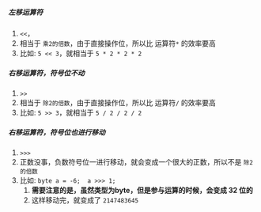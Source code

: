 
##### 左移运算符
1. `<<`，
2. 相当于 `乘2的倍数`，由于直接操作位，所以比 运算符`*` 的效率要高
3. 比如: `5 << 3`，就相当于 `5 * 2 * 2 * 2`


##### 右移运算符，符号位不动
1. `>>`
2. 相当于 `除2的倍数`，由于直接操作位，所以比 运算符`/` 的效率要高
3. 比如: `5 >> 3`，就相当于 `5 / 2 / 2 / 2`


##### 右移运算符，符号位也进行移动
1. `>>>`
2. 正数没事，负数符号位一进行移动，就会变成一个很大的正数，所以不是 `除2的倍数` 
3. 比如: `byte a = -6;  a >>> 1;`
   1. **需要注意的是，虽然类型为byte，但是参与运算的时候，会变成 32 位的**
   2. 这样移动完，就变成了 `2147483645`